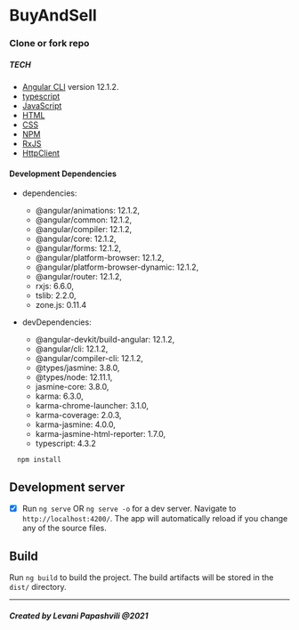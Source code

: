# BuyAndSell


### Clone or fork repo


##### TECH
-  [Angular CLI](https://github.com/angular/angular-cli) version 12.1.2.
-  [typescript](https://www.typescriptlang.org/docs/)
-  [JavaScript](https://www.w3schools.com/js/default.asp)
-  [HTML](https://www.w3schools.com/html/)
-  [CSS](https://www.w3schools.com/css/)
-  [NPM](https://www.npmjs.com/)
-  [RxJS](https://rxjs.dev/)
-  [HttpClient](https://angular.io/api/common/http/HttpClient)

#### Development Dependencies
* dependencies:
    * @angular/animations: 12.1.2,
    * @angular/common: 12.1.2,
    * @angular/compiler: 12.1.2,
    * @angular/core: 12.1.2,
    * @angular/forms: 12.1.2,
    * @angular/platform-browser: 12.1.2,
    * @angular/platform-browser-dynamic: 12.1.2,
    * @angular/router: 12.1.2,
    * rxjs: 6.6.0,
    * tslib: 2.2.0,
    * zone.js: 0.11.4

* devDependencies: 
    * @angular-devkit/build-angular: 12.1.2,
    * @angular/cli: 12.1.2,
    * @angular/compiler-cli: 12.1.2,
    * @types/jasmine: 3.8.0,
    * @types/node: 12.11.1,
    * jasmine-core: 3.8.0,
    * karma: 6.3.0,
    * karma-chrome-launcher: 3.1.0,
    * karma-coverage: 2.0.3,
    * karma-jasmine: 4.0.0,
    * karma-jasmine-html-reporter: 1.7.0,
    * typescript: 4.3.2
```
  npm install
```


## Development server

- [x] Run `ng serve` OR `ng serve -o` for a dev server. Navigate to `http://localhost:4200/`. The app will automatically reload if you change any of the source files.

## Build

Run `ng build` to build the project. The build artifacts will be stored in the `dist/` directory.

<hr/>

##### Created by Levani Papashvili @2021
